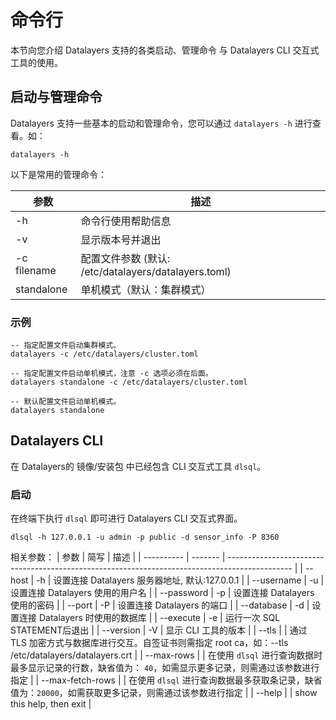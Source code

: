 # 命令行

本节向您介绍 Datalayers 支持的各类启动、管理命令 与 Datalayers CLI 交互式工具的使用。

## 启动与管理命令

Datalayers 支持一些基本的启动和管理命令，您可以通过 `datalayers -h` 进行查看。如：
```shell
datalayers -h
```

以下是常用的管理命令：

| 参数            | 描述                                                           |
| ----------     | ------------------------------------------------------------  |
| -h             | 命令行使用帮助信息                                               |
| -v             | 显示版本号并退出                                                 |
| -c filename    | 配置文件参数 (默认: /etc/datalayers/datalayers.toml)             |
| standalone     | 单机模式（默认：集群模式）                                        |

### 示例
```shell
-- 指定配置文件启动集群模式。
datalayers -c /etc/datalayers/cluster.toml

-- 指定配置文件启动单机模式，注意 -c 选项必须在后面。
datalayers standalone -c /etc/datalayers/cluster.toml

-- 默认配置文件启动单机模式。
datalayers standalone
```


## Datalayers CLI
在 Datalayers的 镜像/安装包 中已经包含 CLI 交互式工具 `dlsql`。


### 启动
在终端下执行 `dlsql` 即可进行 Datalayers CLI 交互式界面。
```shell
dlsql -h 127.0.0.1 -u admin -p public -d sensor_info -P 8360
```

相关参数：
| 参数                | 简写     | 描述                                                                                                |
| ----------         | -------  | ----------------------------------------------------------------------------------------------    |
| --host             | -h       | 设置连接 Datalayers 服务器地址, 默认:127.0.0.1                                                         |
| --username         | -u       | 设置连接 Datalayers 使用的用户名                                                                      |
| --password         | -p       | 设置连接 Datalayers 使用的密码                                                                        |
| --port             | -P       | 设置连接 Datalayers 的端口                                                                           |
| --database         | -d       | 设置连接 Datalayers 时使用的数据库                                                                    |
| --execute          | -e       | 运行一次 SQL STATEMENT后退出                                                                         |
| --version          | -V       | 显示 CLI 工具的版本                                                                                  |
| --tls              |          | 通过 TLS 加密方式与数据库进行交互。自签证书则需指定 root ca，如：--tls /etc/datalayers/datalayers.crt       |
| --max-rows         |          | 在使用 `dlsql` 进行查询数据时最多显示记录的行数，缺省值为： `40`，如需显示更多记录，则需通过该参数进行指定         |
| --max-fetch-rows   |          | 在使用 `dlsql` 进行查询数据最多获取条记录，缺省值为：`20000`，如需获取更多记录，则需通过该参数进行指定            |
| --help             |          | show this help, then exit                                                                          |


